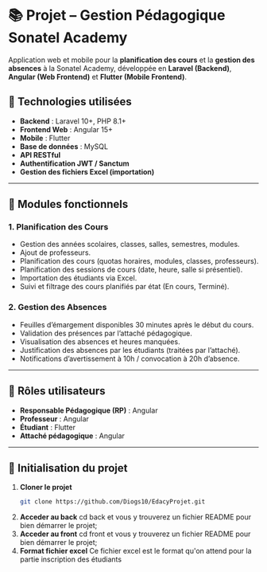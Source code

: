 # 📚 Projet – Gestion Pédagogique Sonatel Academy

Application web et mobile pour la **planification des cours** et la **gestion des absences** à la Sonatel Academy, développée en **Laravel (Backend)**, **Angular (Web Frontend)** et **Flutter (Mobile Frontend)**.

## 🔧 Technologies utilisées

- **Backend** : Laravel 10+, PHP 8.1+
- **Frontend Web** : Angular 15+
- **Mobile** : Flutter
- **Base de données** : MySQL
- **API RESTful**
- **Authentification JWT / Sanctum**
- **Gestion des fichiers Excel (importation)**

---

## 🧩 Modules fonctionnels

### 1. Planification des Cours
- Gestion des années scolaires, classes, salles, semestres, modules.
- Ajout de professeurs.
- Planification des cours (quotas horaires, modules, classes, professeurs).
- Planification des sessions de cours (date, heure, salle si présentiel).
- Importation des étudiants via Excel.
- Suivi et filtrage des cours planifiés par état (En cours, Terminé).

### 2. Gestion des Absences
- Feuilles d’émargement disponibles 30 minutes après le début du cours.
- Validation des présences par l’attaché pédagogique.
- Visualisation des absences et heures manquées.
- Justification des absences par les étudiants (traitées par l’attaché).
- Notifications d’avertissement à 10h / convocation à 20h d’absence.

---

## 👥 Rôles utilisateurs

- **Responsable Pédagogique (RP)** : Angular
- **Professeur** : Angular
- **Étudiant** : Flutter
- **Attaché pédagogique** : Angular

---

## 🚀 Initialisation du projet

1. **Cloner le projet**
   ```bash
   git clone https://github.com/Diogs10/EdacyProjet.git
2. **Acceder au back**
   cd back
   et vous y trouverez un fichier README pour bien démarrer le projet;
3. **Acceder au front**
   cd front
   et vous y trouverez un fichier README pour bien démarrer le projet;
4. **Format fichier excel**
Ce fichier excel est le format qu'on attend pour la partie inscription des étudiants